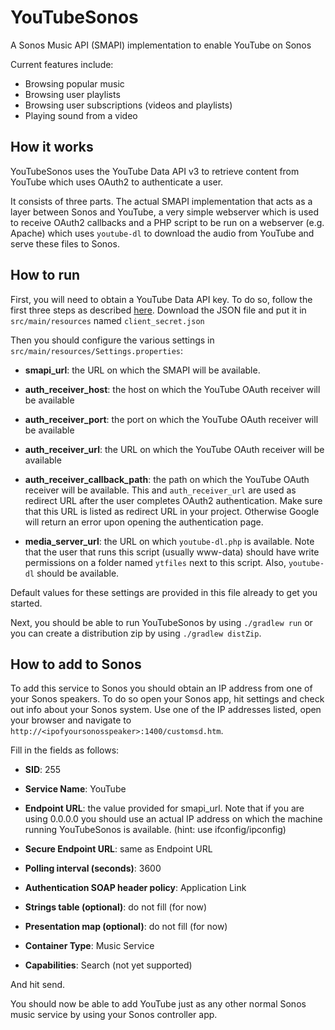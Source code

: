 YouTubeSonos
============

A Sonos Music API (SMAPI) implementation to enable YouTube on Sonos

Current features include:

* Browsing popular music
* Browsing user playlists
* Browsing user subscriptions (videos and playlists)
* Playing sound from a video


## How it works

YouTubeSonos uses the YouTube Data API v3 to retrieve content from YouTube which uses OAuth2 to authenticate a user.

It consists of three parts. The actual SMAPI implementation that acts as a layer between Sonos and YouTube, a very simple webserver which is used to receive OAuth2 callbacks and a PHP script to be run on a webserver (e.g. Apache) which uses `youtube-dl` to download the audio from YouTube and serve these files to Sonos.

## How to run
First, you will need to obtain a YouTube Data API key. To do so, follow the first three steps as described [here](https://developers.google.com/youtube/v3/getting-started). Download the JSON file and put it in `src/main/resources` named `client_secret.json`

Then you should configure the various settings in `src/main/resources/Settings.properties`:

* **smapi_url**: the URL on which the SMAPI will be available.

* **auth_receiver_host**: the host on which the YouTube OAuth receiver will be available

* **auth_receiver_port**: the port on which the YouTube OAuth receiver will be available

* **auth_receiver_url**: the URL on which the YouTube OAuth receiver will be available

* **auth_receiver_callback_path**: the path on which the YouTube OAuth receiver will be available. This and `auth_receiver_url` are used as redirect URL after the user completes OAuth2 authentication. Make sure that this URL is listed as redirect URL in your project. Otherwise Google will return an error upon opening the authentication page.

* **media_server_url**: the URL on which `youtube-dl.php` is available. Note that the user that runs this script (usually www-data) should have write permissions on a folder named `ytfiles` next to this script. Also, `youtube-dl` should be available.

Default values for these settings are provided in this file already to get you started.

Next, you should be able to run YouTubeSonos by using `./gradlew run` or you can create a distribution zip by using `./gradlew distZip`.

## How to add to Sonos
To add this service to Sonos you should obtain an IP address from one of your Sonos speakers. To do so open your Sonos app, hit settings and check out info about your Sonos system. Use one of the IP addresses listed, open your browser and navigate to `http://<ipofyoursonosspeaker>:1400/customsd.htm`.

Fill in the fields as follows:

* **SID**: 255

* **Service Name**: YouTube

* **Endpoint URL**: the value provided for smapi_url. Note that if you are using 0.0.0.0 you should use an actual IP address on which the machine running YouTubeSonos is available. (hint: use ifconfig/ipconfig)

* **Secure Endpoint URL**: same as Endpoint URL

* **Polling interval (seconds)**: 3600

* **Authentication SOAP header policy**: Application Link

* **Strings table (optional)**: do not fill (for now)

* **Presentation map (optional)**: do not fill (for now)

* **Container Type**: Music Service

* **Capabilities**: Search (not yet supported)

And hit send.

You should now be able to add YouTube just as any other normal Sonos music service by using your Sonos controller app.

